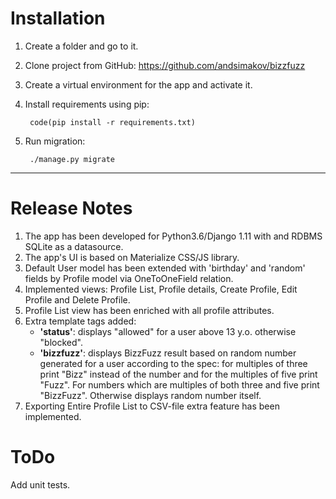 # Installation #

1. Create a folder and go to it.
1. Clone project from GitHub: https://github.com/andsimakov/bizzfuzz
3. Create a virtual environment for the app and activate it.
4. Install requirements using pip:

        code(pip install -r requirements.txt)

5. Run migration:

        ./manage.py migrate

- - - -

# Release Notes #

1. The app has been developed for Python3.6/Django 1.11 with and RDBMS SQLite as a datasource.
2. The app's UI is based on Materialize CSS/JS library.
3. Default User model has been extended with 'birthday' and 'random' fields by Profile model via OneToOneField relation.
4. Implemented views: Profile List, Profile details, Create Profile, Edit Profile and Delete Profile.
5. Profile List view has been enriched with all profile attributes.
6. Extra template tags added: 
    * __'status'__: displays "allowed" for a user above 13 y.o. otherwise "blocked".
    * __'bizzfuzz'__: displays BizzFuzz result based on random number generated for a user according to the spec: for multiples of three print "Bizz" instead of the number and for the multiples of five print "Fuzz". For numbers which are multiples of both three and five print "BizzFuzz". Otherwise displays random number itself.
7. Exporting Entire Profile List to CSV-file extra feature has been implemented.

# ToDo #

Add unit tests.